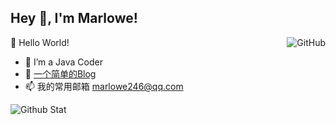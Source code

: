 ## Hey 👋, I'm Marlowe!


<a href="https://github.com/xmmarlowe"><img align="right" alt="GitHub" src="https://img.shields.io/badge/dynamic/json?logo=github&label=GitHub+Followers&labelColor=282c34&color=181717&query=%24.data.totalSubs&url=https%3A%2F%2Fapi.spencerwoo.com%2Fsubstats%2F%3Fsource%3Dgithub%26queryKey%3DXMMarlowe&longCache=true"/></a>

🌱 Hello World!
- 🤔 I’m a Java Coder
- 📝 [一个简单的Blog](https://xmmarlowe.github.io/)
- 📫 我的常用邮箱 marlowe246@qq.com

![Github Stat](https://github-readme-stats.vercel.app/api?username=xmmarlowe&show_icons=true&theme=tokyonight&hide=contribs,prs)

